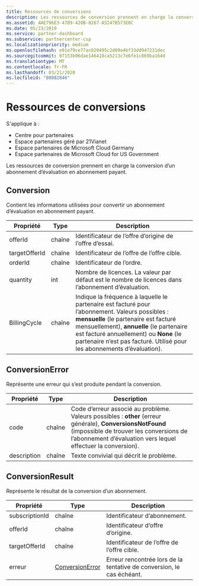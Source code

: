 ```yaml
---
title: Ressources de conversions
description: Les ressources de conversion prennent en charge la conversion d’un abonnement d’évaluation en abonnement payant.
ms.assetid: 4AE796E3-47D9-428B-8267-A5247B573E0C
ms.date: 05/23/2019
ms.service: partner-dashboard
ms.subservice: partnercenter-csp
ms.localizationpriority: medium
ms.openlocfilehash: e91e79ce77ac020495c2d09a4bf33dd947231dec
ms.sourcegitcommit: 07153b06dae146418ca5213c7e6fe1c869ba164d
ms.translationtype: MT
ms.contentlocale: fr-FR
ms.lasthandoff: 03/21/2020
ms.locfileid: "80082846"
---
```

# <a name="conversions-resources"></a>Ressources de conversions

S'applique à :

- Centre pour partenaires
- Espace partenaires géré par 21Vianet
- Espace partenaires de Microsoft Cloud Germany
- Espace partenaires de Microsoft Cloud for US Government

Les ressources de conversion prennent en charge la conversion d’un abonnement d’évaluation en abonnement payant.

## <a name="conversion"></a>Conversion

Contient les informations utilisées pour convertir un abonnement d’évaluation en abonnement payant.

| Propriété | Type | Description |
| -------- | ---- | ----------- |
| offerId | chaîne | Identificateur de l’offre d’origine de l’offre d’essai. |
| targetOfferId | chaîne | Identificateur de l’offre de l’offre cible. |
| orderId | chaîne | Identificateur de l’ordre. |
| quantity | int | Nombre de licences. La valeur par défaut est le nombre de licences dans l’abonnement d’évaluation. |
| BillingCycle | chaîne | Indique la fréquence à laquelle le partenaire est facturé pour l’abonnement. Valeurs possibles : **mensuelle** (le partenaire est facturé mensuellement), **annuelle** (le partenaire est facturé annuellement) ou **None** (le partenaire n’est pas facturé. Utilisé pour les abonnements d’évaluation). |

## <a name="conversionerror"></a>ConversionError

Représente une erreur qui s’est produite pendant la conversion.

| Propriété | Type | Description |
| -------- | ---- | ----------- |
| code | chaîne | Code d’erreur associé au problème. Valeurs possibles : **other** (erreur générale), **ConversionsNotFound** (impossible de trouver les conversions de l’abonnement d’évaluation vers lequel effectuer la conversion).
| description | chaîne | Texte convivial qui décrit le problème. |

## <a name="conversionresult"></a>ConversionResult

Représente le résultat de la conversion d’un abonnement.

| Propriété       | Type                                | Description                                                            |
|----------------|-------------------------------------|------------------------------------------------------------------------|
| subscriptionId | chaîne                              | Identificateur d’abonnement.                                           |
| offerId        | chaîne                              | Identificateur d’offre d’origine.                                         |
| targetOfferId  | chaîne                              | Identificateur de l’offre de l’offre cible.                             |
| erreur          | [ConversionError](#conversionerror) | Erreur rencontrée lors de la tentative de conversion, le cas échéant. |